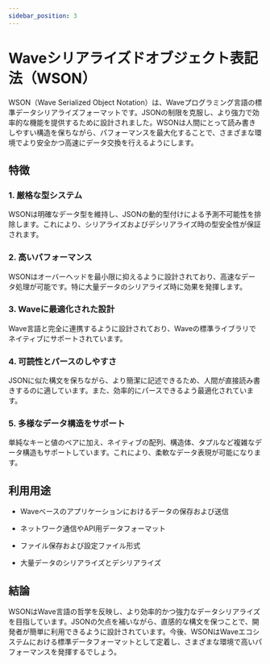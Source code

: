 ```yaml
---
sidebar_position: 3
---
```


# Waveシリアライズドオブジェクト表記法（WSON）
WSON（Wave Serialized Object Notation）は、Waveプログラミング言語の標準データシリアライズフォーマットです。JSONの制限を克服し、より強力で効率的な機能を提供するために設計されました。WSONは人間にとって読み書きしやすい構造を保ちながら、パフォーマンスを最大化することで、さまざまな環境でより安全かつ高速にデータ交換を行えるようにします。

## 特徴
### 1. 厳格な型システム
WSONは明確なデータ型を維持し、JSONの動的型付けによる予測不可能性を排除します。これにより、シリアライズおよびデシリアライズ時の型安全性が保証されます。

### 2. 高いパフォーマンス
WSONはオーバーヘッドを最小限に抑えるように設計されており、高速なデータ処理が可能です。特に大量データのシリアライズ時に効果を発揮します。

### 3. Waveに最適化された設計
Wave言語と完全に連携するように設計されており、Waveの標準ライブラリでネイティブにサポートされています。

### 4. 可読性とパースのしやすさ
JSONに似た構文を保ちながら、より簡潔に記述できるため、人間が直接読み書きするのに適しています。また、効率的にパースできるよう最適化されています。

### 5. 多様なデータ構造をサポート
単純なキーと値のペアに加え、ネイティブの配列、構造体、タプルなど複雑なデータ構造もサポートしています。これにより、柔軟なデータ表現が可能になります。

## 利用用途
- Waveベースのアプリケーションにおけるデータの保存および送信

- ネットワーク通信やAPI用データフォーマット

- ファイル保存および設定ファイル形式

- 大量データのシリアライズとデシリアライズ

## 結論
WSONはWave言語の哲学を反映し、より効率的かつ強力なデータシリアライズを目指しています。JSONの欠点を補いながら、直感的な構文を保つことで、開発者が簡単に利用できるように設計されています。今後、WSONはWaveエコシステムにおける標準データフォーマットとして定着し、さまざまな環境で高いパフォーマンスを発揮するでしょう。
